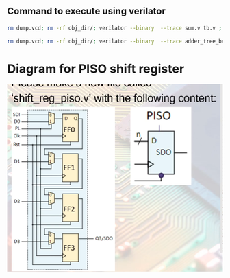 ## Command to execute using verilator
```bash
rm dump.vcd; rm -rf obj_dir/; verilator --binary  --trace sum.v tb.v ; ./obj_dir/Vsum ; gtkwave dump.vcd
```

```bash
rm dump.vcd; rm -rf obj_dir/; verilator --binary  --trace adder_tree_behavioral.v tb_adder_tree_behavioral.v -Wno-WIDTHEXPAND ; ./obj_dir/Vadder_tree_behavioral ; gtkwave dump.vcd
```
# Diagram for PISO shift register

![PISO Shift Register](piso.png)
